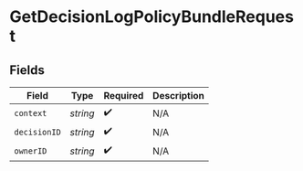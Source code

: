 # GetDecisionLogPolicyBundleRequest


## Fields

| Field              | Type               | Required           | Description        |
| ------------------ | ------------------ | ------------------ | ------------------ |
| `context`          | *string*           | :heavy_check_mark: | N/A                |
| `decisionID`       | *string*           | :heavy_check_mark: | N/A                |
| `ownerID`          | *string*           | :heavy_check_mark: | N/A                |